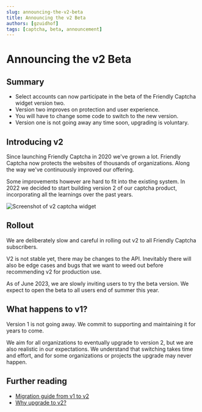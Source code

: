 ```yaml
---
slug: announcing-the-v2-beta
title: Announcing the v2 Beta
authors: [gzuidhof]
tags: [captcha, beta, announcement]
---
```


# Announcing the v2 Beta

## Summary

* Select accounts can now participate in the beta of the Friendly Captcha widget version two.
* Version two improves on protection and user experience.
* You will have to change some code to switch to the new version.
* Version one is not going away any time soon, upgrading is voluntary.

## Introducing v2

Since launching Friendly Captcha in 2020 we've grown a lot. Friendly Captcha now protects the websites of thousands of organizations. Along the way we've continuously improved our offering.

Some improvements however are hard to fit into the existing system. In 2022 we decided to start building version 2 of our captcha product, incorporating all the learnings over the past years.

![Screenshot of v2 captcha widget](/img/widget-v2-ready.png)

## Rollout
We are deliberately slow and careful in rolling out v2 to all Friendly Captcha subscribers. 

V2 is not stable yet, there may be changes to the API. Inevitably there will also be edge cases and bugs that we want to weed out before recommending v2 for production use.

As of June 2023, we are slowly inviting users to try the beta version. We expect to open the beta to all users end of summer this year.

## What happens to v1?
Version 1 is not going away. We commit to supporting and maintaining it for years to come.

We aim for all organizations to eventually upgrade to version 2, but we are also realistic in our expectations. We understand that switching takes time and effort, and for some organizations or projects the upgrade may never happen.

## Further reading

* [Migration guide from v1 to v2](/docs/v2/guides/upgrading-from-v1)
* [Why upgrade to v2?](/docs/v2/versions#whats-new-in-v2)
